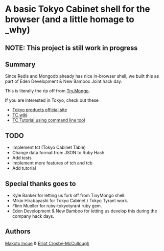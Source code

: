 # A basic Tokyo Cabinet shell for the browser (and a little homage to _why)

## NOTE: This project is still work in progress ##

## Summary ##

Since Redis and Mongodb already has nice in-browser shell, we built this as part of Eden Development & New Bamboo Joint hack day.

This is literally the rip off from [Try.Mongo](http://github.com/banker/mongulator). 

If you are interested in Tokyo, check out these

* [Tokyo products official site](http://1978th.net)
* [TC wiki](http://tokyocabinet.pbworks.com)
* [TC Tutorial using command line tool](http://github.com/makoto/tokyo_private_teacher/tree/master/one/)


## TODO

* Implement tct (Tokyo Cabinet Table)
* Change data format from JSON to Ruby Hash
* Add tests
* Implement more features of tch and tcb
* Add tutorial

## Special thanks goes to ##

* Kyle Banker for letting us fork off from TinyMongo shell.
* Mikio Hirabayashi for Tokyo Cabinet / Tokyo Tyrant work.
* Flinn Mueller for ruby-tokyotyrant ruby gem.
* Eden Development & New Bamboo for letting us develop this during the company hack days.

## Authors ##

[Makoto Inoue](http://twitter.com/makoto_inoue) & [Elliot Crosby-McCullough](http://twitter.com/elliotcm)
